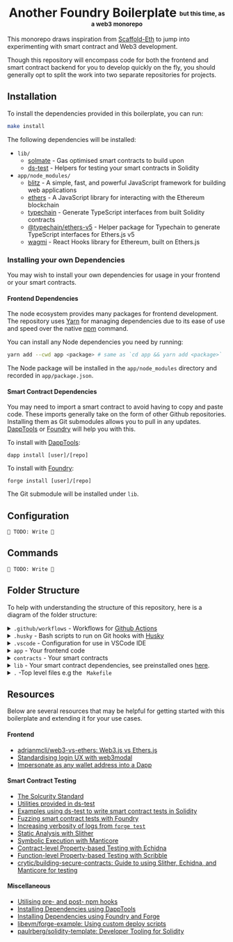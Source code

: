 <h1 align="center">
  Another Foundry Boilerplate <sub><sup><sub><sup>but this time, as a web3 monorepo</sup></sub></sup></sub>
</h1>

This monorepo draws inspiration from [Scaffold-Eth](https://github.com/scaffold-eth/scaffold-eth) to jump into experimenting with smart contract and Web3 development.

Though this repository will encompass code for both the frontend and smart contract backend for you to develop quickly on the fly, you should generally opt to split the work into two separate repositories for projects.

## Installation

To install the dependencies provided in this boilerplate, you can run:

```bash
make install
```

The following dependencies will be installed:

- `lib/`
  - [solmate](https://github.com/Rari-Capital/solmate) - Gas optimised smart contracts to build upon
  - [ds-test](https://github.com/dapphub/ds-test/) - Helpers for testing your smart contracts in Solidity
- `app/node_modules/`
  - [blitz](https://github.com/blitz-js/blitz) - A simple, fast, and powerful JavaScript framework for building web applications
  - [ethers](https://github.com/ethers-io/ethers.js) - A JavaScript library for interacting with the Ethereum blockchain
  - [typechain](https://github.com/dethcrypto/TypeChain) - Generate TypeScript interfaces from built Solidity contracts
  - [@typechain/ethers-v5](https://github.com/dethcrypto/TypeChain/tree/master/packages/target-ethers-v5#typechain-target-ethers-v5) - Helper package for Typechain to generate TypeScript interfaces for Ethers.js v5
  - [wagmi](https://github.com/tmm/wagmi) - React Hooks library for Ethereum, built on Ethers.js

### Installing your own Dependencies

You may wish to install your own dependencies for usage in your frontend or your smart contracts.

#### Frontend Dependencies

The node ecosystem provides many packages for frontend development. The repository uses [Yarn](https://yarnpkg.com/) for managing dependencies due to its ease of use and speed over the native [npm](https://nodejs.org/api/npm.html) command.

You can install any Node dependencies you need by running:

```bash
yarn add --cwd app <package> # same as `cd app && yarn add <package>`
```

The Node package will be installed in the `app/node_modules` directory and recorded in `app/package.json`.

#### Smart Contract Dependencies

You may need to import a smart contract to avoid having to copy and paste code. These imports generally take on the form of other Github repositories. Installing them as Git submodules allows you to pull in any updates. [DappTools](https://github.com/dapphub/dapptools) or [Foundry](https://github.com/gakonst/foundry) will help you with this.

To install with [DappTools](https://github.com/dapphub/dapptools):

```
dapp install [user]/[repo]
```

To install with [Foundry](https://github.com/gakonst/foundry):

```
forge install [user]/[repo]
```

The Git submodule will be installed under `lib`.

## Configuration

`🚧 TODO: Write 🚧`

## Commands

`🚧 TODO: Write 🚧`

## Folder Structure

To help with understanding the structure of this repository, here is a diagram of the folder structure:

<details>
  <summary><code>.github/workflows</code> - Workflows for <a href="https://github.com/features/actions">Github Actions</a></summary>
  <ul>
    <li><code>contracts.yml</code> - Automated CI/CD for your smart contracts</li>
    <li><code>webapp.yml</code> - Automated CI/CD for your frontend</li>
  </ul>
</details>

<details>
  <summary><code>.husky</code> - Bash scripts to run on Git hooks with <a href="https://github.com/typicode/husky">Husky</a></summary>
</details>

<details>
  <summary><code>.vscode</code> - Configuration for use in VSCode IDE</summary>
</details>

<details>
  <summary><code>app</code> - Your frontend code</summary>
  <ul>
    <li><code>package.json</code> - Your frontend dependencies</li>
    <li><code>components</code> - Any shared React components</li>
    <li><code>hooks</code> - React Hooks</li>
    <li><code>pages</code> - <a href="https://blitzjs.com/docs/pages">React pages</a> for your app go here</li>
    <li><code>public</code> - Any static files go here</li>
    <li><code>test</code> - Any app tests go here e.g React Component testing, E2E testing etc.</li>
    <li><code>.eslintrc.js</code> - <a href="https://eslint.org/">ESLint</a> configuration</li>
    <li><code>.gitignore</code> - Ignore any files you don't want to push to Git</li>
    <li><code>.prettierrc</code> - <a href="https://prettier.io/">Prettier</a> configuration</li>
    <li><code>blitz.config.ts</code> - <a href="https://blitzjs.com/docs/config">Blitz configuration</a></li>
    <li><code>jest.config.ts</code> - <a href="https://jestjs.io/docs/en/configuration">Jest configuration</a></li>
    <li><code>tsconfig.json</code> - <a href="https://www.typescriptlang.org/docs/handbook/tsconfig-json.html">TypeScript configuration</a></li>
    <li><code>types</code> - TypeScript types used around your app</li>
    <li><code>yarn.lock</code> - <a href="https://yarnpkg.com/lang/en/docs/install/">Yarn</a> lock file</li>
  </ul>
</details>

<details>
  <summary><code>contracts</code> - Your smart contracts</summary>
  <ul>
    <li><code>*.sol</code> - Your smart contracts</li>
    <li><code>test/*.t.sol</code> - Tests for smart contracts</li>
    <li><code>test/base</code> - BaseTest contract to inherit for utils</li>
    <li><code>test/utils</code> - Test utils</li>
  </ul>
</details>

<details>
  <summary><code>lib</code> - Your smart contract dependencies, see preinstalled ones <a href="#installation">here</a>.</summary>
</details>

<details>
  <summary><code>.</code> -Top level files e.g the <code> Makefile</code></summary>
  <ul>
    <li>
      <summary><code>.gitignore</code> - Ignore any files you don't want to push to Git</summary>
    </li>
    <li>
      <summary><code>.gitmodules</code> - Git submodules configuration</summary>
    </li>
    <li>
      <summary><code>.lintstagedrc</code> - Configuration for lint-staged in Husky scripts</summary>
    </li>
    <li>
      <summary><code>.solhint.json</code> - <a href="https://github.com/protofire/solhint">Solhint</a> configuration</summary>
    </li>
    <li>
      <summary><code>.solhintignore</code> - Ignore any files you don't want Solhint to lint</summary>
    </li>
    <li>
      <summary><code>foundry.toml</code> - <a href="https://book.getfoundry.sh/reference/config.html">Foundry configuration</a></summary>
    </li>
    <li>
      <summary><code>Makefile</code> - Various commands, see <a href="#commands">here</a>.</summary>
    </li>
    <li>
      <summary><code>README.md</code> - This file!</summary>
    </li>
    <li>
      <summary><code>remappings.txt</code> - <a href="https://book.getfoundry.sh/projects/dependencies.html#remapping-dependencies">Configure import paths</a> for Solidity dependencies for Forge</summary>
    </li>
  </ul>

</details>

## Resources

Below are several resources that may be helpful for getting started with this boilerplate and extending it for your use cases.

#### Frontend

- [adrianmcli/web3-vs-ethers: Web3.js vs Ethers.js](https://github.com/adrianmcli/web3-vs-ethers)
- [Standardising login UX with web3modal](https://github.com/Web3Modal/web3modal)
- [Impersonate as any wallet address into a Dapp](https://github.com/apoorvlathey/impersonator)

#### Smart Contract Testing

- [The Solcurity Standard](https://github.com/Rari-Capital/solcurity)
- [Utilities provided in ds-test](https://book.getfoundry.sh/reference/ds-test.html)
- [Examples using ds-test to write smart contract tests in Solidity](https://github.com/dapphub/ds-test/blob/master/demo/demo.sol)
- [Fuzzing smart contract tests with Foundry](https://github.com/gakonst/foundry/tree/master/forge#fuzzing-go-beyond-unit-testing)
- [Increasing verbosity of logs from `forge test`](https://github.com/gakonst/foundry/blob/master/cli/README.md#test)
- [Static Analysis with Slither](https://github.com/crytic/slither)
- [Symbolic Execution with Manticore](https://github.com/trailofbits/manticore)
- [Contract-level Property-based Testing with Echidna](https://github.com/crytic/echidna)
- [Function-level Property-based Testing with Scribble](https://github.com/ConsenSys/scribble)
- [crytic/building-secure-contracts: Guide to using Slither, Echidna, and Manticore for testing](https://github.com/crytic/building-secure-contracts)
#### Miscellaneous

- [Utilising pre- and post- npm hooks](https://docs.npmjs.com/cli/v8/using-npm/scripts)
- [Installing Dependencies using DappTools](https://github.com/dapphub/dapptools/tree/master/src/dapp#dapp-install)
- [Installing Dependencies using Foundry and Forge](https://github.com/gakonst/foundry/blob/master/cli/README.md#forge)
- [libevm/forge-example: Using custom deploy scripts](https://github.com/libevm/forge-example)
- [paulrberg/solidity-template: Developer Tooling for Solidity](https://github.com/paulrberg/solidity-template)